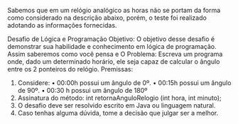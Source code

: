 Sabemos que em um relógio analógico as horas não se portam da forma como considerado na descrição abaixo, porém, o teste foi realizado adotando as informações fornecidas.

Desafio de Lógica e Programação
Objetivo: O objetivo desse desafio é demonstrar sua habilidade e conhecimento em lógica
de programação. Assim saberemos como você pensa e
O Problema: Escreva um programa onde, dado um determinado horário, ele seja capaz de
calcular o ângulo entre os 2 ponteiros do relógio.
Premissas:
1. Considere:
• 00:00h possui um ângulo de 0º.
• 00:15h possui um ângulo de 90º.
• 00:30 h possui um ângulo de 180º
2. Assinatura do método:
int retornaAnguloRelogio (int hora, int minuto);
3. O desafio deve ser resolvido escrito em Java ou linguagem natural.
4. Caso tenhas alguma dúvida, tome a decisão que julgar ser a melhor. 
